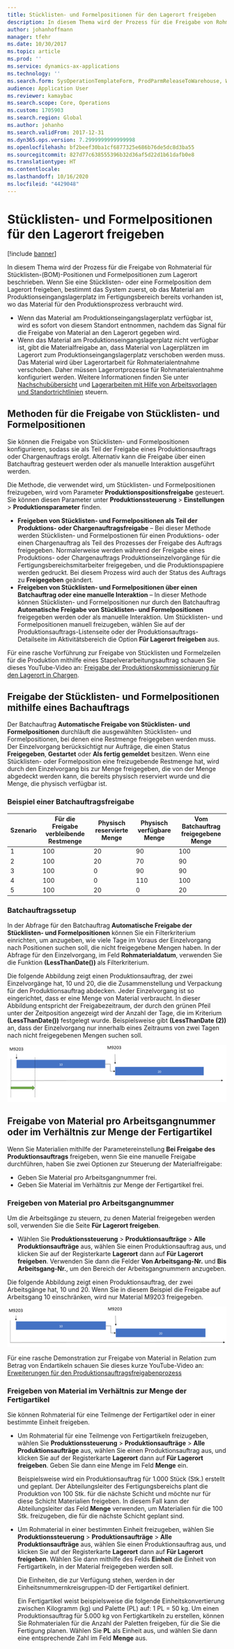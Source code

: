 ```yaml
---
title: Stücklisten- und Formelpositionen für den Lagerort freigeben
description: In diesem Thema wird der Prozess für die Freigabe von Rohmaterial für Stücklistenpositionen und Formelpositionen zum Lagerort beschrieben.
author: johanhoffmann
manager: tfehr
ms.date: 10/30/2017
ms.topic: article
ms.prod: ''
ms.service: dynamics-ax-applications
ms.technology: ''
ms.search.form: SysOperationTemplateForm, ProdParmReleaseToWarehouse, WHSReleaseToWarehouseProdBOM
audience: Application User
ms.reviewer: kamaybac
ms.search.scope: Core, Operations
ms.custom: 1705903
ms.search.region: Global
ms.author: johanho
ms.search.validFrom: 2017-12-31
ms.dyn365.ops.version: 7.2999999999999998
ms.openlocfilehash: bf2beef30ba1cf6877325e686b76de5dc8d3ba55
ms.sourcegitcommit: 827d77c638555396b32d36af5d22d1b61dafb0e8
ms.translationtype: HT
ms.contentlocale: 
ms.lasthandoff: 10/16/2020
ms.locfileid: "4429048"
---
```

# <a name="release-bom-and-formula-lines-to-the-warehouse"></a>Stücklisten- und Formelpositionen für den Lagerort freigeben

[!include [banner](../includes/banner.md)]

In diesem Thema wird der Prozess für die Freigabe von Rohmaterial für Stücklisten-(BOM)-Positionen und Formelpositionen zum Lagerort beschrieben. Wenn Sie eine Stücklisten- oder eine Formelposition dem Lagerort freigeben, bestimmt das System zuerst, ob das Material am Produktionseingangslagerplatz im Fertigungsbereich bereits vorhanden ist, wo das Material für den Produktionsprozess verbraucht wird.

- Wenn das Material am Produktionseingangslagerplatz verfügbar ist, wird es sofort von diesem Standort entnommen, nachdem das Signal für die Freigabe von Material an den Lagerort gegeben wird.
- Wenn das Material am Produktionseingangslagerplatz nicht verfügbar ist, gibt die Materialfreigabe an, dass Material von Lagerplätzen im Lagerort zum Produktionseingangslagerplatz verschoben werden muss. Das Material wird über Lagerortarbeit für Rohmaterialentnahme verschoben. Daher müssen Lagerortprozesse für Rohmaterialentnahme konfiguriert werden. Weitere Informationen finden Sie unter [Nachschubübersicht](../warehousing/replenishment.md) und [Lagerarbeiten mit Hilfe von Arbeitsvorlagen und Standortrichtlinien](../warehousing/control-warehouse-location-directives.md) steuern.

## <a name="methods-for-releasing-bom-and-formula-lines"></a>Methoden für die Freigabe von Stücklisten- und Formelpositionen

Sie können die Freigabe von Stücklisten- und Formelpositionen konfigurieren, sodass sie als Teil der Freigabe eines Produktionsauftrags oder Chargenauftrags erolgt. Alternativ kann die Freigabe über einen Batchauftrag gesteuert werden oder als manuelle Interaktion ausgeführt werden.

Die Methode, die verwendet wird, um Stücklisten- und Formelpositionen freizugeben, wird vom Parameter **Produktionspositionsfreigabe** gesteuert. Sie können diesen Parameter unter **Produktionssteuerung** \> **Einstellungen** \> **Produktionsparameter** finden.

- **Freigeben von Stücklisten- und Formelpositionen als Teil der Produktions- oder Chargenauftragsfreigabe** – Bei dieser Methode werden Stücklisten- und Formelpostionen für einen Produktions- oder einen Chargenauftrag als Teil des Prozesses der Freigabe des Auftrags freigegeben. Normalerweise werden während der Freigabe eines Produktions- oder Chargenauftrags Produktionseinzelvorgänge für die Fertigungsbereichsmitarbeiter freigegeben, und die Produktionspapiere werden gedruckt. Bei diesem Prozess wird auch der Status des Auftrags zu **Freigegeben** geändert.
- **Freigeben von Stücklisten- und Formelpositionen über einen Batchauftrag oder eine manuelle Interaktion** – In dieser Methode können Stücklisten- und Formelpositionen nur durch den Batchauftrag **Automatische Freigabe von Stücklisten- und Formelpositionen** freigegeben werden oder als manuelle Interaktion. Um Stücklisten- und Formelpositionen manuell freizugeben, wählen Sie auf der Produktionsauftrags-Listenseite oder der Produktionsauftrags-Detailseite im Aktivitätsbereich die Option **Für Lagerort freigeben** aus.

Für eine rasche Vorführung zur Freigabe von Stücklisten und Formelzeilen für die Produktion mithilfe eines Stapelverarbeitungsauftrag schauen Sie dieses YouTube-Video an: [Freigabe der Produktionskommissionierung für den Lagerort in Chargen](https://www.youtube.com/watch?v=8urAJn50dQ8).

## <a name="releasing-the-bom-and-formula-lines-by-using-a-batch-job"></a>Freigabe der Stücklisten- und Formelpositionen mithilfe eines Bachauftrags

Der Batchauftrag **Automatische Freigabe von Stücklisten- und Formelpositionen** durchläuft die ausgewählten Stücklisten- und Formelpositionen, bei denen eine Restmenge freigegeben werden muss. Der Einzelvorgang berücksichtigt nur Aufträge, die einen Status **Freigegeben**, **Gestartet** oder **Als fertig gemeldet** besitzen. Wenn eine Stücklisten- oder Formelposition eine freizugebende Restmenge hat, wird durch den Einzelvorgang bis zur Menge freigegeben, die von der Menge abgedeckt werden kann, die bereits physisch reserviert wurde und die Menge, die physisch verfügbar ist.

### <a name="example-of-a-batch-job-release"></a>Beispiel einer Batchauftragsfreigabe

| Szenario | Für die Freigabe verbleibende Restmenge | Physisch reservierte Menge | Physisch verfügbare Menge | Vom Batchauftrag freigegebene Menge |
|----------|-------------------------------|------------------------------|-------------------------------|------------------------------------|
| 1        | 100                           | 20                           | 90                            | 100                                |
| 2        | 100                           | 20                           | 70                            | 90                                 |
| 3        | 100                           | 0                            | 90                            | 90                                 |
| 4        | 100                           | 0                            | 110                           | 100                                |
| 5        | 100                           | 20                           | 0                             | 20                                 |

### <a name="batch-job-setup"></a>Batchauftragssetup

In der Abfrage für den Batchauftrag **Automatische Freigabe der Stücklisten- und Formelpositionen** können Sie ein Filterkriterium einrichten, um anzugeben, wie viele Tage im Voraus der Einzelvorgang nach Positionen suchen soll, die nicht freigegebene Mengen haben. In der Abfrage für den Einzelvorgang, im Feld **Rohmaterialdatum**, verwenden Sie die Funktion **(LessThanDate())** als Filterkriterium.

Die folgende Abbildung zeigt einen Produktionsauftrag, der zwei Einzelvorgänge hat, 10 und 20, die die Zusammenstellung und Verpackung für den Produktionsauftrag abdecken. Jeder Einzelvorgang ist so eingerichtet, dass er eine Menge von Material verbraucht. In dieser Abbildung entspricht der Freigabezeitraum, der durch den grünen Pfeil unter der Zeitposition angezeigt wird der Anzahl der Tage, die im Kriterium **(LessThanDate())** festgelegt wurde. Beispielsweise gibt **(LessThanDate (2))** an, dass der Einzelvorgang nur innerhalb eines Zeitraums von zwei Tagen nach nicht freigegebenen Mengen suchen soll.

![Beispiel eines Produktionsauftrags, der zwei Batchaufträge hat](media/bach-job-setup.PNG)

## <a name="releasing-material-per-operation-number-or-in-proportion-to-the-amount-of-finished-goods"></a>Freigabe von Material pro Arbeitsgangnummer oder im Verhältnis zur Menge der Fertigartikel

Wenn Sie Materialien mithilfe der Parametereinstellung **Bei Freigabe des Produktionsauftrags** freigeben, wenn Sie eine manuelle Freigabe durchführen, haben Sie zwei Optionen zur Steuerung der Materialfreigabe:

- Geben Sie Material pro Arbeitsgangnummer frei.
- Geben Sie Material im Verhältnis zur Menge der Fertigartikel frei.

### <a name="release-material-per-operation-number"></a>Freigeben von Material pro Arbeitsgangnummer

Um die Arbeitsgänge zu steuern, zu denen Material freigegeben werden soll, verwenden Sie die Seite **Für Lagerort freigeben**.

- Wählen Sie **Produktionssteuerung** \> **Produktionsaufträge** \> **Alle Produktionsaufträge** aus, wählen Sie einen Produktionsauftrag aus, und klicken Sie auf der Registerkarte **Lagerort** dann auf **Für Lagerort freigeben**. Verwenden Sie dann die Felder **Von Arbeitsgang-Nr.** und **Bis Arbeitsgang-Nr.**, um den Bereich der Arbeitsgangnummern anzugeben.

Die folgende Abbildung zeigt einen Produktionsauftrag, der zwei Arbeitsgänge hat, 10 und 20. Wenn Sie in diesem Beispiel die Freigabe auf Arbeitsgang 10 einschränken, wird nur Material M9203 freigegeben.

![Beispiel der Freigabe von Material pro Arbeitsgangnummer](media/two-operations.PNG)

Für eine rasche Demonstration zur Freigabe von Material in Relation zum Betrag von Endartikeln schauen Sie dieses kurze YouTube-Video an: [Erweiterungen für den Produktionsauftragsfreigabenprozess](https://www.youtube.com/watch?v=Rm3ojAz6Zu0)

### <a name="release-material-in-proportion-to-the-amount-of-finished-goods"></a>Freigeben von Material im Verhältnis zur Menge der Fertigartikel

Sie können Rohmaterial für eine Teilmenge der Fertigartikel oder in einer bestimmte Einheit freigeben.

- Um Rohmaterial für eine Teilmenge von Fertigartikeln freizugeben, wählen Sie **Produktionssteuerung** \> **Produktionsaufträge** \> **Alle Produktionsaufträge** aus, wählen Sie einen Produktionsauftrag aus, und klicken Sie auf der Registerkarte **Lagerort** dann auf **Für Lagerort freigeben**. Geben Sie dann eine Menge im Feld **Menge** ein.

    Beispielsweise wird ein Produktionsauftrag für 1.000 Stück (Stk.) erstellt und geplant. Der Abteilungsleiter des Fertigungsbereichs plant die Produktion von 100 Stk. für die nächste Schicht und möchte nur für diese Schicht Materialien freigeben. In diesem Fall kann der Abteilungsleiter das Feld **Menge** verwenden, um Materialien für die 100 Stk. freizugeben, die für die nächste Schicht geplant sind.

- Um Rohmaterial in einer bestimmten Einheit freizugeben, wählen Sie **Produktionssteuerung** \> **Produktionsaufträge** \> **Alle Produktionsaufträge** aus, wählen Sie einen Produktionsauftrag aus, und klicken Sie auf der Registerkarte **Lagerort** dann auf **Für Lagerort freigeben**. Wählen Sie dann mithilfe des Felds **Einheit** die Einheit von Fertigartikeln, in der Material freigegeben werden soll.

    Die Einheiten, die zur Verfügung stehen, werden in der Einheitsnummernkreisgruppen-ID der Fertigartikel definiert.

    Ein Fertigartikel weist beispielsweise die folgende Einheitskonvertierung zwischen Kilogramm (kg) und Palette (PL) auf: 1 PL = 50 kg. Um einen Produktionsauftrag für 5.000 kg von Fertigkartikeln zu erstellen, können Sie Rohmaterialen für die Anzahl der Paletten freigeben, für die Sie die Fertigung planen. Wählen Sie **PL** als Einheit aus, und wählen Sie dann eine entsprechende Zahl im Feld **Menge** aus.
